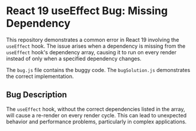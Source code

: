 # React 19 useEffect Bug: Missing Dependency

This repository demonstrates a common error in React 19 involving the `useEffect` hook.  The issue arises when a dependency is missing from the `useEffect` hook's dependency array, causing it to run on every render instead of only when a specified dependency changes.

The `bug.js` file contains the buggy code. The `bugSolution.js` demonstrates the correct implementation.

## Bug Description
The `useEffect` hook, without the correct dependencies listed in the array, will cause a re-render on every render cycle.  This can lead to unexpected behavior and performance problems, particularly in complex applications.